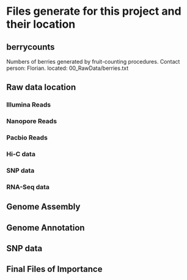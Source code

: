 # Files generate for this project and their location

## berrycounts
Numbers of berries generated by fruit-counting procedures. Contact person: Florian.
located: 00_RawData/berries.txt

## Raw data location

### Illumina Reads

### Nanopore Reads

### Pacbio Reads

### Hi-C data

### SNP data

### RNA-Seq data

## Genome Assembly

## Genome Annotation

## SNP data



## Final Files of Importance
